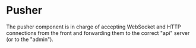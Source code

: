 # Pusher

The pusher component is in charge of accepting WebSocket and HTTP connections from the front and forwarding them
to the correct "api" server (or to the "admin").
 
